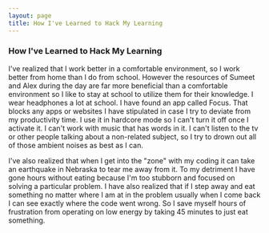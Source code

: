 ```yaml
---
layout: page
title: How I've Learned to Hack My Learning
---
```

<h3>How I've Learned to Hack My Learning</h3>

I've realized that I work better in a comfortable environment, so I work better from home than I do from school. However the resources of Sumeet and Alex during the day are far more beneficial than a comfortable environment so I like to stay at school to utilize them for their knowledge.  I wear headphones a lot at school.  I have found an app called Focus. That blocks any apps or websites I have stipulated in case I try to deviate from my productivity time. I use it in hardcore mode so I can't turn it off once I activate it. I can't work with music that has words in it. I can't listen to the tv or other people talking about a non-related subject, so I try to drown out all of those ambient noises as best as I can. 

I've also realized that when I get into the "zone" with my coding it can take an earthquake in Nebraska to tear me away from it. To my detriment I have gone hours without eating because I'm too stubborn and focused on solving a particular problem.  I have also realized that if I step away and eat something no matter where I am at in the problem usually when I come back I can see exactly where the code went wrong. So I save myself hours of frustration from operating on low energy by taking 45 minutes to just eat something.